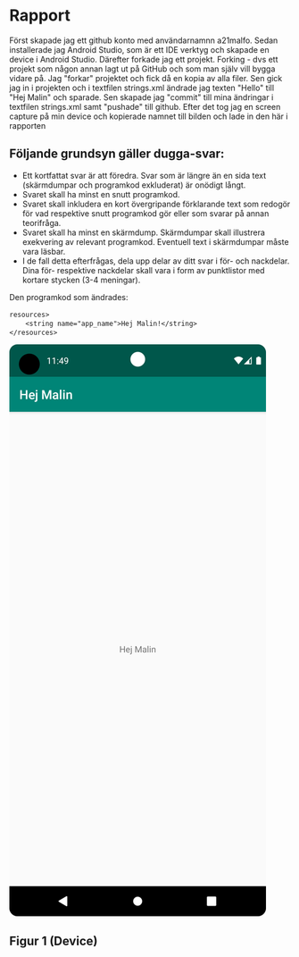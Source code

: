 
# Rapport

Först skapade jag ett github konto med användarnamnn a21malfo.
Sedan installerade jag Android Studio, som är ett IDE verktyg och skapade en device i Android Studio.
Därefter forkade jag ett projekt. Forking - dvs ett projekt som någon annan lagt ut på GitHub och som man själv vill bygga vidare på. Jag "forkar" projektet och fick då en kopia av alla filer.
Sen gick jag in i projekten och i textfilen strings.xml ändrade jag texten "Hello" till "Hej Malin" och sparade.
Sen skapade jag "commit" till mina ändringar i textfilen strings.xml samt "pushade" till github. 
Efter det tog jag en screen capture på min device och kopierade namnet till bilden och lade in den här i rapporten


## Följande grundsyn gäller dugga-svar:

- Ett kortfattat svar är att föredra. Svar som är längre än en sida text (skärmdumpar och programkod exkluderat) är onödigt långt.
- Svaret skall ha minst en snutt programkod.
- Svaret skall inkludera en kort övergripande förklarande text som redogör för vad respektive snutt programkod gör eller som svarar på annan teorifråga.
- Svaret skall ha minst en skärmdump. Skärmdumpar skall illustrera exekvering av relevant programkod. Eventuell text i skärmdumpar måste vara läsbar.
- I de fall detta efterfrågas, dela upp delar av ditt svar i för- och nackdelar. Dina för- respektive nackdelar skall vara i form av punktlistor med kortare stycken (3-4 meningar).

Den programkod som ändrades: 

```
resources>
    <string name="app_name">Hej Malin!</string>
</resources>

```




![](Screenshot_20230329_114929.png)
## Figur 1 (Device)


